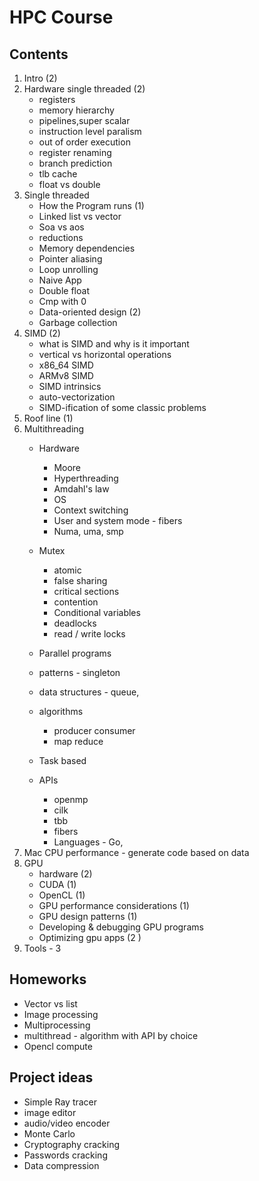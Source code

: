 # HPC Course

## Contents

1. Intro (2)
2. Hardware single threaded (2)
   * registers
   * memory hierarchy
   * pipelines,super scalar
   * instruction level paralism
   * out of order execution
   * register renaming
   * branch prediction
   * tlb cache
   * float vs double
3. Single threaded 
   * How the Program runs (1)
   * Linked list vs vector
   * Soa vs aos
   * reductions
   * Memory dependencies
   * Pointer aliasing
   * Loop unrolling
   * Naive App
   * Double float
   * Cmp with 0
   * Data-oriented design (2)
   * Garbage collection
4. SIMD (2)
   * what is SIMD and why is it important
   * vertical vs horizontal operations
   * x86_64 SIMD
   * ARMv8 SIMD
   * SIMD intrinsics
   * auto-vectorization
   * SIMD-ification of some classic problems
5. Roof line (1)
6. Multithreading
   * Hardware 
       * Moore
       * Hyperthreading
       * Amdahl's law
       * OS
       * Context switching
       * User and system mode - fibers
       * Numa, uma, smp
   * Mutex
       * atomic
       * false sharing
       * critical sections
       * contention
       * Conditional variables
       * deadlocks
       * read / write locks

   * Parallel programs
   * patterns - singleton
   * data structures - queue, 
   * algorithms
       * producer consumer
       * map reduce
   * Task based 
   * APIs
       * openmp
       * cilk
       * tbb
       * fibers
       * Languages - Go, 
7.  Mac CPU performance - generate code based on data
8. GPU
   * hardware (2)
   * CUDA (1)
   * OpenCL (1)
   * GPU performance considerations (1)
   * GPU design patterns (1)
   * Developing & debugging GPU programs
   * Optimizing gpu apps (2 )
9. Tools - 3

## Homeworks

* Vector vs list
* Image processing
* Multiprocessing 
* multithread - algorithm with API by choice
* Opencl compute

## Project ideas

* Simple Ray tracer
* image editor
* audio/video encoder
* Monte Carlo
* Cryptography cracking
* Passwords cracking
* Data compression

